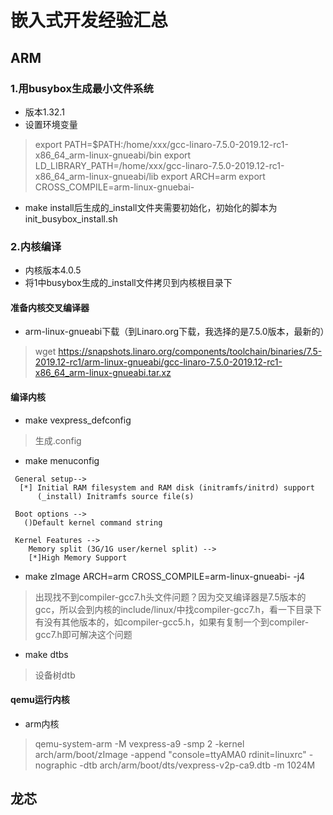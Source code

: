 # 嵌入式开发经验汇总
## ARM
### 1.用busybox生成最小文件系统
* 版本1.32.1
* 设置环境变量
> export PATH=$PATH:/home/xxx/gcc-linaro-7.5.0-2019.12-rc1-x86_64_arm-linux-gnueabi/bin
> export LD_LIBRARY_PATH=/home/xxx/gcc-linaro-7.5.0-2019.12-rc1-x86_64_arm-linux-gnueabi/lib
> export ARCH=arm
> export CROSS_COMPILE=arm-linux-gnuebai-
* make install后生成的_install文件夹需要初始化，初始化的脚本为init_busybox_install.sh

### 2.内核编译
* 内核版本4.0.5
* 将1中busybox生成的_install文件拷贝到内核根目录下

#### 准备内核交叉编译器
* arm-linux-gnueabi下载（到Linaro.org下载，我选择的是7.5.0版本，最新的）
> wget https://snapshots.linaro.org/components/toolchain/binaries/7.5-2019.12-rc1/arm-linux-gnueabi/gcc-linaro-7.5.0-2019.12-rc1-x86_64_arm-linux-gnueabi.tar.xz

#### 编译内核
* make vexpress_defconfig
> 生成.config
* make menuconfig
```
 General setup-->
  [*] Initial RAM filesystem and RAM disk (initramfs/initrd) support
      (_install) Initramfs source file(s)

 Boot options -->
   ()Default kernel command string 

 Kernel Features -->
    Memory split (3G/1G user/kernel split) -->
    [*]High Memory Support
```

* make zImage ARCH=arm CROSS_COMPILE=arm-linux-gnueabi- -j4
> 出现找不到compiler-gcc7.h头文件问题？因为交叉编译器是7.5版本的gcc，所以会到内核的include/linux/中找compiler-gcc7.h，看一下目录下有没有其他版本的，如compiler-gcc5.h，如果有复制一个到compiler-gcc7.h即可解决这个问题

* make dtbs
> 设备树dtb

#### qemu运行内核
* arm内核
> qemu-system-arm -M vexpress-a9 -smp 2 -kernel arch/arm/boot/zImage -append "console=ttyAMA0 rdinit=linuxrc" -nographic -dtb arch/arm/boot/dts/vexpress-v2p-ca9.dtb -m 1024M 

## 龙芯

